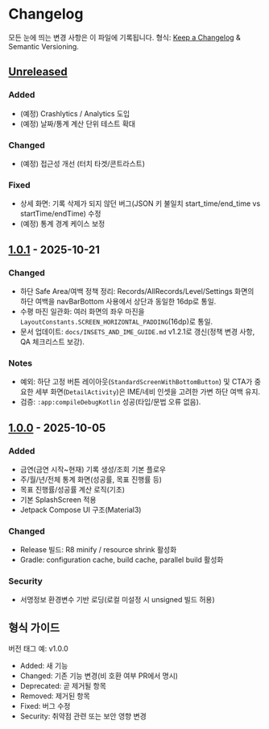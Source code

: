 # Changelog

모든 눈에 띄는 변경 사항은 이 파일에 기록됩니다.
형식: [Keep a Changelog](https://keepachangelog.com/ko/1.1.0/) & Semantic Versioning.

## [Unreleased]
### Added
- (예정) Crashlytics / Analytics 도입
- (예정) 날짜/통계 계산 단위 테스트 확대

### Changed
- (예정) 접근성 개선 (터치 타겟/콘트라스트)

### Fixed
- 상세 화면: 기록 삭제가 되지 않던 버그(JSON 키 불일치 start_time/end_time vs startTime/endTime) 수정
- (예정) 통계 경계 케이스 보정

## [1.0.1] - 2025-10-21
### Changed
- 하단 Safe Area/여백 정책 정리: Records/AllRecords/Level/Settings 화면의 하단 여백을 navBarBottom 사용에서 상단과 동일한 16dp로 통일.
- 수평 마진 일관화: 여러 화면의 좌우 마진을 `LayoutConstants.SCREEN_HORIZONTAL_PADDING`(16dp)로 통일.
- 문서 업데이트: `docs/INSETS_AND_IME_GUIDE.md` v1.2.1로 갱신(정책 변경 사항, QA 체크리스트 보강).

### Notes
- 예외: 하단 고정 버튼 레이아웃(`StandardScreenWithBottomButton`) 및 CTA가 중요한 세부 화면(`DetailActivity`)은 IME/네비 인셋을 고려한 가변 하단 여백 유지.
- 검증: `:app:compileDebugKotlin` 성공(타입/문법 오류 없음).

## [1.0.0] - 2025-10-05
### Added
- 금연(금연 시작~현재) 기록 생성/조회 기본 플로우
- 주/월/년/전체 통계 화면(성공률, 목표 진행률 등)
- 목표 진행률/성공률 계산 로직(기초)
- 기본 SplashScreen 적용
- Jetpack Compose UI 구조(Material3)

### Changed
- Release 빌드: R8 minify / resource shrink 활성화
- Gradle: configuration cache, build cache, parallel build 활성화

### Security
- 서명정보 환경변수 기반 로딩(로컬 미설정 시 unsigned 빌드 허용)

## 형식 가이드
버전 태그 예: v1.0.0
- Added: 새 기능
- Changed: 기존 기능 변경(비 호환 여부 PR에서 명시)
- Deprecated: 곧 제거될 항목
- Removed: 제거된 항목
- Fixed: 버그 수정
- Security: 취약점 관련 또는 보안 영향 변경

[Unreleased]: https://example.com/compare/v1.0.1...HEAD
[1.0.1]: https://example.com/releases/v1.0.1
[1.0.0]: https://example.com/releases/v1.0.0

